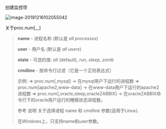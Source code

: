 创建监控项

![image-20191216102055042](C:/Users/haiqi/Desktop/devops-note/Zabbix/assets/image-20191216102055042.png)

关于proc.num[<name>,<user>,<state>,<cmdline>]

>**name** - 进程名称 (默认是 *all processes*) 
>
>**user** - 用户名 (默认是 *all users*) 
>
>**state** - 可选的值: *all* (default), *run*, *sleep*, *zomb* 
>
>**cmdline** - 按命令行过滤（它是一个正则表达式）
>
>示例:
>⇒ proc.num[,mysql] → 在mysql用户下运行的进程数
>⇒ proc.num[apache2,www-data] → 在www-data用户下运行的apache2进程数
>⇒ proc.num[,oracle,sleep,oracleZABBIX] → 在oracleZABBIX命令行下的oracle用户运行的睡眠状态进程数。
>
>参考 说明 关于选择进程 name 和 cmdline 参数(适用于Linux).
>
>在Windows上，只支持name和user参数。

